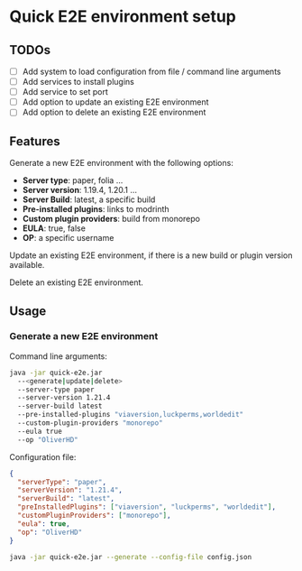 # Quick E2E environment setup

## TODOs

- [ ] Add system to load configuration from file / command line arguments
- [ ] Add services to install plugins
- [ ] Add service to set port
- [ ] Add option to update an existing E2E environment
- [ ] Add option to delete an existing E2E environment

## Features

Generate a new E2E environment with the following options:
-  **Server type**: paper, folia ...
-  **Server version**: 1.19.4, 1.20.1 ...
-  **Server Build**: latest, a specific build
-  **Pre-installed plugins**: links to modrinth
-  **Custom plugin providers**: build from monorepo
-  **EULA**: true, false
-  **OP**: a specific username

Update an existing E2E environment, if there is a new build or plugin version available.

Delete an existing E2E environment.

## Usage

### Generate a new E2E environment

Command line arguments:
```bash
java -jar quick-e2e.jar 
  --<generate|update|delete>
  --server-type paper
  --server-version 1.21.4
  --server-build latest
  --pre-installed-plugins "viaversion,luckperms,worldedit"
  --custom-plugin-providers "monorepo"
  --eula true
  --op "OliverHD"
```

Configuration file:
```json
{
  "serverType": "paper",
  "serverVersion": "1.21.4",
  "serverBuild": "latest",
  "preInstalledPlugins": ["viaversion", "luckperms", "worldedit"],
  "customPluginProviders": ["monorepo"],
  "eula": true,
  "op": "OliverHD"
}
```

```bash
java -jar quick-e2e.jar --generate --config-file config.json
```